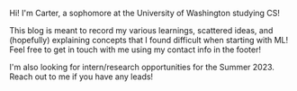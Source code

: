 Hi! I'm Carter, a sophomore at the University of Washington studying CS!

This blog is meant to record my various learnings, scattered ideas, and
(hopefully) explaining concepts that I found difficult when starting with ML!
Feel free to get in touch with me using my contact info in the footer!

I'm also looking for intern/research opportunities for the Summer 2023. Reach
out to me if you have any leads!
